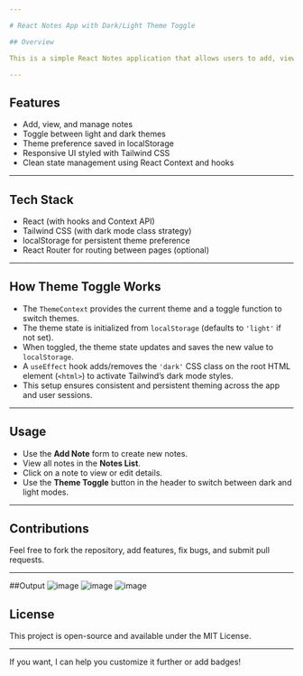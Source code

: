 ```yaml
---

# React Notes App with Dark/Light Theme Toggle

## Overview

This is a simple React Notes application that allows users to add, view, and manage notes. It features a **dark/light theme toggle** implemented using React Context and Tailwind CSS dark mode support. The user’s theme preference is saved in `localStorage` so it persists across sessions.

---
```


## Features

* Add, view, and manage notes
* Toggle between light and dark themes
* Theme preference saved in localStorage
* Responsive UI styled with Tailwind CSS
* Clean state management using React Context and hooks

---

## Tech Stack

* React (with hooks and Context API)
* Tailwind CSS (with dark mode class strategy)
* localStorage for persistent theme preference
* React Router for routing between pages (optional)
---

## How Theme Toggle Works

* The `ThemeContext` provides the current theme and a toggle function to switch themes.
* The theme state is initialized from `localStorage` (defaults to `'light'` if not set).
* When toggled, the theme state updates and saves the new value to `localStorage`.
* A `useEffect` hook adds/removes the `'dark'` CSS class on the root HTML element (`<html>`) to activate Tailwind’s dark mode styles.
* This setup ensures consistent and persistent theming across the app and user sessions.

---
## Usage

* Use the **Add Note** form to create new notes.
* View all notes in the **Notes List**.
* Click on a note to view or edit details.
* Use the **Theme Toggle** button in the header to switch between dark and light modes.

---

## Contributions

Feel free to fork the repository, add features, fix bugs, and submit pull requests.

---

##Output
![image](https://github.com/user-attachments/assets/e790a88a-a002-4d25-954f-bc3989e3a403)
![image](https://github.com/user-attachments/assets/3795cd2b-37f7-4729-b517-96c2ad6a1d7c)
![image](https://github.com/user-attachments/assets/a9c744bf-16f8-4539-91f9-353e1552b2a5)


## License

This project is open-source and available under the MIT License.

---

If you want, I can help you customize it further or add badges!
